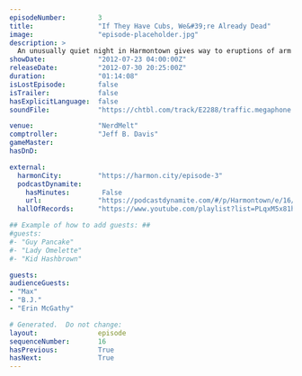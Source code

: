 ```yaml
---
episodeNumber:        3
title:                "If They Have Cubs, We&#39;re Already Dead"
image:                "episode-placeholder.jpg"
description: >
  An unusually quiet night in Harmontown gives way to eruptions of arm wrestling, wolf hunting, dungeon mastering and child abuse.
showDate:             "2012-07-23 04:00:00Z"
releaseDate:          "2012-07-30 20:25:00Z"
duration:             "01:14:08"
isLostEpisode:        false
isTrailer:            false
hasExplicitLanguage:  false
soundFile:            "https://chtbl.com/track/E2288/traffic.megaphone.fm/STA3517247513.mp3?updated=1555699895"

venue:                "NerdMelt"
comptroller:          "Jeff B. Davis"
gameMaster:           
hasDnD:               

external:
  harmonCity:         "https://harmon.city/episode-3"
  podcastDynamite:
    hasMinutes:        False
    url:              "https://podcastdynamite.com/#/p/Harmontown/e/16/3"
  hallOfRecords:      "https://www.youtube.com/playlist?list=PLqxM5x81hNOawdpYr2espJPYTwEKyTWHU"

## Example of how to add guests: ##
#guests:
#- "Guy Pancake"
#- "Lady Omelette"
#- "Kid Hashbrown"

guests:
audienceGuests:
- "Max"
- "B.J."
- "Erin McGathy"

# Generated.  Do not change:
layout:               episode
sequenceNumber:       16
hasPrevious:          True
hasNext:              True
---
```


<!-- The episode description will be rendered here -->
<!-- Add your content below here -->

